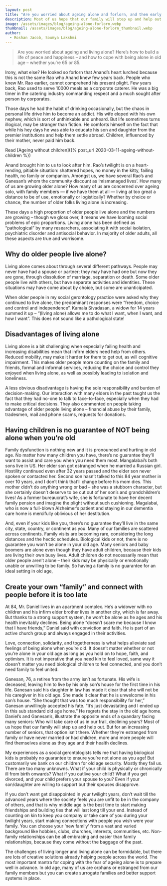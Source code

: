 ```yaml
---
layout: post
title: "Are you worried about ageing alone and forlorn, and then early preparation helps!"
description: Most of us hope that our family will step up and help out. But the reality is different. For an increasing number of seniors, that option isn’t there.
image: /assets/images/blog/ageing-alone-forlorn.webp
thumbnail: /assets/images/blog/ageing-alone-forlorn_thumbnail.webp
author:
  - Roshan Jacob, Soumya Lakshmi
---
```


> Are you worried about ageing and living alone? Here’s how to build a life of peace and happiness – and how to cope with being alone in old age – whether you’re 65 or 85.

Irony, what else? He looked so forlorn that Anand’s heart lurched because this is not the same Rao who Anand knew few years back. People who knew Mr. Rao earlier, cannot comprehend his present plight. Few years back, Rao used to serve 10000 meals as a corporate caterer. He was a big timer in the catering industry commanding respect and a much sought after person by corporates.

Those days he had the habit of drinking occasionally, but the chaos in personal life drive him to become an addict. His wife eloped with his own nephew, which is sort of unthinkable and unheard. But life sometimes turns illogical, may be stranger than fiction. He comforts himself on the fact that while his hey days he was able to educate his son and daughter from the premier institutions and help them settle abroad. Children, influenced by their mother, never paid him back.

Read [Ageing without children]({% post_url 2020-03-11-ageing-without-children %})

Anand brought him to us to look after him. Rao’s twilight is on a heart-rending, pitiable situation: shattered hopes, no money in the kitty, failing health, no family or companion. Amongst us, we have several Rao’s and Ganesan’s whom the community discount as ‘mismanaged lives’. How many of us are growing older alone? How many of us are concerned over ageing solo, with family members — if we have them at all — living at too great a distance to be of use, emotionally or logistically? Whether by choice or chance, the number of older folks living alone is increasing.

These days a high proportion of older people live alone and the numbers are growing – though we gloss over, it means we have looming social problems of epic proportions. Living alone has been defined as “pathological” by many researchers, associating it with social isolation, psychiatric disorder and antisocial behavior. In majority of older adults, all these aspects are true and worrisome.

## Why do older people live alone?

Living alone comes about through several different pathways. People may never have had a spouse or partner; they may have had one but now they are gone, through dissolution of marriage, separation or death. Some older people live with others, but have separate activities and identities. These situations may have come about by choice, but some are unanticipated.

When older people in my social gerontology practice were asked why they continued to live alone, the predominant responses were “freedom, choice and control and independence”. Kamala Sivadasan, a widow for 14 years summed it up – “(living alone) allows me to do what I want, when I want, and how I want”. This does not sound like a pathological state!

## Disadvantages of living alone

Living alone is a bit challenging when especially failing health and increasing disabilities mean that infirm elders need help from others. Reduced mobility, may make it harder for them to get out, as will cognitive impairment. This makes older people more counting on the family and friends, formal and informal services, reducing the choice and control they enjoyed when living alone, as well as possibly leading to isolation and loneliness.

A less obvious disadvantage is having the sole responsibility and burden of decision-making. Our interaction with many elders in the past taught us the fact that they had no-one to talk to face-to-face, especially when they had to make critical decisions. They also commented on people taking advantage of older people living alone – financial abuse by their family, tradesmen, mail and phone scams, requests for donations.

## Having children is no guarantee of NOT being alone when you’re old

Family dysfunction is nothing new and it is pronounced and hurting in old age. No matter how many children you have, there’s no guarantee they’ll want to assist and care you when you need them most. Mangalabai’s both sons live in US. Her elder son got estranged when he married a Russian girl. Hostility continued even after 32 years passed and the elder son never spoken or contacted her. Second son hasn’t talked to this 84 year mother in over 10 years, and I don’t think that’ll change before his mom dies. This mother didn’t do anything wrong or bad – she was a stubborn character, but she certainly doesn’t deserve to be cut out of her son’s and grandchildren’s lives! As a former bureaucrat’s wife, she is fortunate to have her decent family pension and imagine the plight without such cushioning. Magalabai, who is now a full-blown Alzheimer’s patient and staying in our dementia care home is mercifully oblivious of her destitution.

And, even if your kids like you, there’s no guarantee they’ll live in the same city, state, country, or continent as you. Many of our families are scattered across continents. Family visits are becoming rare, considering the long distances and the hectic schedules. Biological kids or not, there is no guarantee you won’t be alone in your old age. Many seniors and baby boomers are alone even though they have adult children, because their kids are living their own busy lives. Adult children do not necessarily mean that older people aren’t alone – their kids may be physically or emotionally unable or unwilling to be family. So having a family is no guarantee for an ideal setting in old age,

## Create your own “family” and connect with people before it is too late

At 84, Mr. Daniel lives in an apartment complex. He’s a widower with no children and his infirm elder brother lives in another city, which is far away. But thanks to a strong support system, he won’t be alone as he ages and his health inevitably declines.
Being alone “doesn’t scare me because I know that I have friends,” Daniel said with conviction and faith. He is part of an active church group and always engaged in their activities.

Love, connection, solidarity, and togetherness is what helps alleviate sad feelings of being alone when you’re old. It doesn’t matter whether or not you’re alone in your old age as long as you hold on to hope, faith, and optimism. It is not imperative that you need kin to feel loved, same way it doesn’t matter you need biological children to feel connected, and you don’t need family to feel united.

Ganesan, 76, a retiree from the army isn’t as fortunate. His wife is deceased, leaving him to live by his only son’s house for the first time in his life.
Ganesan said his daughter in law has made it clear that she will not be his caregiver in his old age. She made it clear that he is unwelcome in his son’s house.
“She thought that was too much responsibility for her,” Ganesan unwillingly accepted his fate. “It’s just devastating and I ended up in this sub standard old age home.” He regrets the stay in the old age home.
Daniel’s and Ganesan’s, illustrate the opposite ends of a quandary facing many seniors: Who will take care of us in our frail, declining years?
Most of us hope that our family will step up and help out. But for an increasing number of seniors, that option isn’t there. Whether they’re estranged from family or have never married or had children, more and more people will find themselves alone as they age and their health declines.

My experiences as a social gerontologists tells me that having biological kids is probably no guarantee to ensure you’re not alone as you age! But customarily we bank on our children for old age security. Mostly they fail us. There are too many unknowns. What if your child is physically or chronically ill from birth onwards? What if you outlive your child? What if you get divorced, and your child prefers your spouse to you? Even if your son/daughter are willing to support but their spouses disapprove.

If you don’t want get disappointed in your twilight years, don’t wait till the advanced years where the society feels you are unfit to be in the company of others, and that is why middle age is the best time to start making friendships and building ties that will last long till your end. Instead of counting on kin to keep you company or take care of you during your twilight years, start making connections with people you wish were your family. You can choose your ‘new family’ from a vast and varied background like hobbies, clubs, churches, interests, communities, etc. Non-family relationships can be all embracing and easier than family relationships, because they come without the baggage of the past.

The challenges of living longer and living alone can be formidable, but there are lots of creative solutions already helping people across the world. The most important mantra for coping with the fear of ageing alone is to prepare well in advance. In old age, many of us are orphans or estranged from our family members but you can create surrogate families and better support systems in place.
